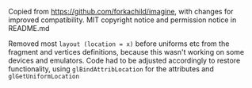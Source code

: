 Copied from https://github.com/forkachild/imagine, with changes for improved compatibility.
MIT copyright notice and permission notice in README.md 

Removed most `layout (location = x)` before uniforms etc from the fragment and vertices
definitions, because this wasn't working on some devices and emulators. Code had to be 
adjusted accordingly to restore functionality, using `glBindAttribLocation` for the 
attributes and `glGetUniformLocation`